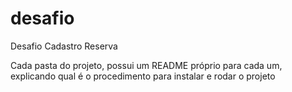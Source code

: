 # desafio
 Desafio Cadastro Reserva

Cada pasta do projeto, possui um README próprio para cada um, explicando qual é o procedimento para instalar e rodar o projeto
